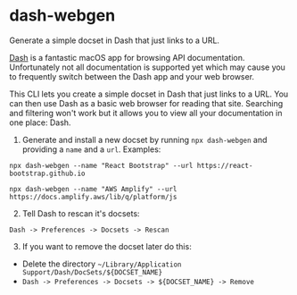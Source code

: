 # dash-webgen

Generate a simple docset in Dash that just links to a URL.

[Dash](https://kapeli.com/dash) is a fantastic macOS app for browsing API documentation. Unfortunately
not all documentation is supported yet which may cause you to frequently switch between the Dash app
and your web browser.

This CLI lets you create a simple docset in Dash that just links to a URL. You can then use Dash as a
basic web browser for reading that site. Searching and filtering won't work but it allows you to view
all your documentation in one place: Dash.

1. Generate and install a new docset by running `npx dash-webgen` and providing a `name` and a `url`.
   Examples:

```
npx dash-webgen --name "React Bootstrap" --url https://react-bootstrap.github.io
```

```
npx dash-webgen --name "AWS Amplify" --url https://docs.amplify.aws/lib/q/platform/js
```

2. Tell Dash to rescan it's docsets:

```
Dash -> Preferences -> Docsets -> Rescan
```

3. If you want to remove the docset later do this:

- Delete the directory `~/Library/Application Support/Dash/DocSets/${DOCSET_NAME}`
- `Dash -> Preferences -> Docsets -> ${DOCSET_NAME} -> Remove`
